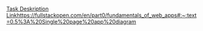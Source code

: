 [Task Deskription Link](https://fullstackopen.com/en/part0/fundamentals_of_web_apps#:~:text=0.5%3A%20Single%20page%20app%20diagram)https://fullstackopen.com/en/part0/fundamentals_of_web_apps#:~:text=0.5%3A%20Single%20page%20app%20diagram

